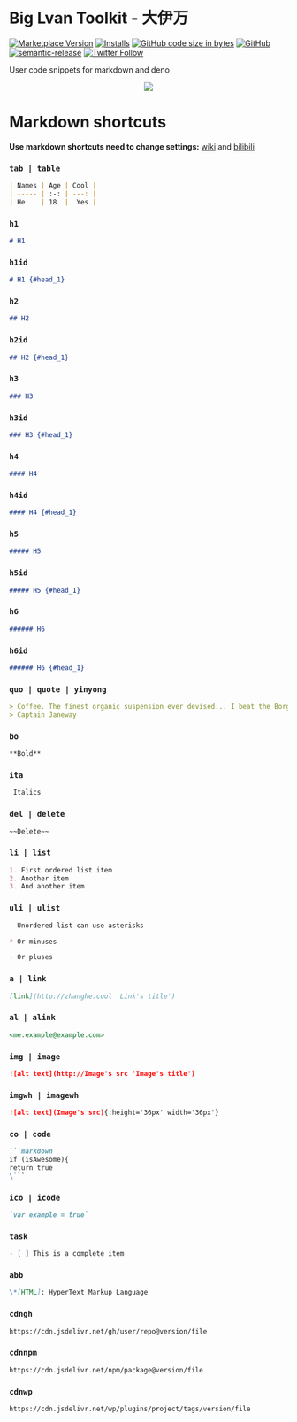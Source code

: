 # Big Lvan Toolkit - 大伊万

[![Marketplace Version](https://vsmarketplacebadge.apphb.com/version/zhanghe.biglvan.svg)](https://marketplace.visualstudio.com/items?itemName=zhanghe.biglvan) [![Installs](https://vsmarketplacebadge.apphb.com/installs/zhanghe.biglvan.svg)](https://marketplace.visualstudio.com/items?itemName=zhanghe.biglvan) [![GitHub code size in bytes](https://img.shields.io/github/languages/code-size/zhanghecool/biglvan.svg)](https://github.com/zhanghecool/biglvan)
[![GitHub](https://img.shields.io/github/license/zhanghecool/biglvan.svg)](https://github.com/zhanghecool/biglvan) [![semantic-release](https://img.shields.io/badge/%20%20%F0%9F%93%A6%F0%9F%9A%80-semantic--release-e10079.svg)](https://github.com/semantic-release/semantic-release) [![Twitter Follow](https://img.shields.io/twitter/follow/zhanghecool.svg?style=social)](https://twitter.com/zhanghecool)

User code snippets for markdown and deno

<div align="center"><a href="https://zhanghe.cool" alt="Big lvan"><img src="https://cdn.jsdelivr.net/gh/zhanghecool/assets/images/gif/zhanghecool.gif?raw=true" width="auto" /></a></div>

# Markdown shortcuts

**Use markdown shortcuts need to change settings:**    [wiki](https://github.com/zhanghecool/biglvan/wiki/Use-markdown-shortcuts) and [bilibili](https://www.bilibili.com/video/BV1qz4y197JJ/)

### `tab | table`

```markdown
| Names | Age | Cool |
| ----- | :-: | ---: |
| He    | 18  |  Yes |
```

### `h1`

```markdown
# H1
```

### `h1id`

```markdown
# H1 {#head_1}
```

### `h2`

```markdown
## H2
```

### `h2id`

```markdown
## H2 {#head_1}
```

### `h3`

```markdown
### H3
```

### `h3id`

```markdown
### H3 {#head_1}
```

### `h4`

```markdown
#### H4
```

### `h4id`

```markdown
#### H4 {#head_1}
```

### `h5`

```markdown
##### H5
```

### `h5id`

```markdown
##### H5 {#head_1}
```

### `h6`

```markdown
###### H6
```

### `h6id`

```markdown
###### H6 {#head_1}
```

### `quo | quote | yinyong`

```markdown
> Coffee. The finest organic suspension ever devised... I beat the Borg with it.
> Captain Janeway
```

### `bo`

```markdown
**Bold**
```

### `ita`

```markdown
_Italics_
```

### `del | delete`

```markdown
~~Delete~~
```

### `li | list`

```markdown
1. First ordered list item
2. Another item
3. And another item
```

### `uli | ulist`

```markdown
- Unordered list can use asterisks

* Or minuses

- Or pluses
```

### `a | link`

```markdown
[link](http://zhanghe.cool 'Link's title')
```

### `al | alink`

```markdown
<me.example@example.com>
```

### `img | image`

```markdown
![alt text](http://Image's src 'Image's title')
```

### `imgwh | imagewh`

```markdown
![alt text](Image's src){:height='36px' width='36px'}
```

### `co | code`

```markdown
```markdown
if (isAwesome){
return true
\```
```

### `ico | icode`

```markdown
`var example = true`
```

### `task`

```markdown
- [ ] This is a complete item
```

### `abb`

```markdown
\*[HTML]: HyperText Markup Language
```

### `cdngh`

```markdown
https://cdn.jsdelivr.net/gh/user/repo@version/file
```

### `cdnnpm`

```markdown
https://cdn.jsdelivr.net/npm/package@version/file
```

### `cdnwp`

```markdown
https://cdn.jsdelivr.net/wp/plugins/project/tags/version/file
```
